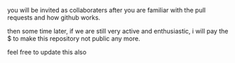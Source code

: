 you will be invited as collaboraters after you are familiar with the pull requests and how github works. 

then some time later, if we are still very active and enthusiastic, i will pay the $ to make this repository not public any more. 

feel free to update this also
